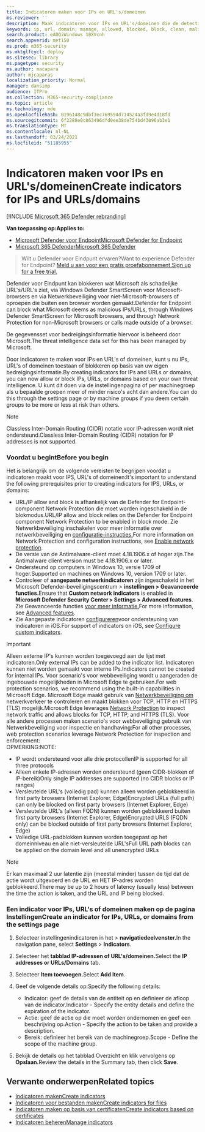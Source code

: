 ```yaml
---
title: Indicatoren maken voor IPs en URL's/domeinen
ms.reviewer: ''
description: Maak indicatoren voor IPs en URL's/domeinen die de detectie, preventie en uitsluiting van entiteiten definiëren.
keywords: ip, url, domain, manage, allowed, blocked, block, clean, malicious, file hash, ip address, urls, domain
search.product: eADQiWindows 10XVcnh
search.appverid: met150
ms.prod: m365-security
ms.mktglfcycl: deploy
ms.sitesec: library
ms.pagetype: security
ms.author: macapara
author: mjcaparas
localization_priority: Normal
manager: dansimp
audience: ITPro
ms.collection: M365-security-compliance
ms.topic: article
ms.technology: mde
ms.openlocfilehash: 0196148c9dbf3ec769594d714524a3fd9e4d18fd
ms.sourcegitcommit: 6f2288e0c863496dfd0ee38de754bd43096ab3e1
ms.translationtype: MT
ms.contentlocale: nl-NL
ms.lasthandoff: 03/24/2021
ms.locfileid: "51185955"
---
```

# <a name="create-indicators-for-ips-and-urlsdomains"></a><span data-ttu-id="dc7ff-104">Indicatoren maken voor IPs en URL's/domeinen</span><span class="sxs-lookup"><span data-stu-id="dc7ff-104">Create indicators for IPs and URLs/domains</span></span> 

[!INCLUDE [Microsoft 365 Defender rebranding](../../includes/microsoft-defender.md)]

<span data-ttu-id="dc7ff-105">**Van toepassing op:**</span><span class="sxs-lookup"><span data-stu-id="dc7ff-105">**Applies to:**</span></span>
- [<span data-ttu-id="dc7ff-106">Microsoft Defender voor Endpoint</span><span class="sxs-lookup"><span data-stu-id="dc7ff-106">Microsoft Defender for Endpoint</span></span>](https://go.microsoft.com/fwlink/p/?linkid=2154037)
- [<span data-ttu-id="dc7ff-107">Microsoft 365 Defender</span><span class="sxs-lookup"><span data-stu-id="dc7ff-107">Microsoft 365 Defender</span></span>](https://go.microsoft.com/fwlink/?linkid=2118804)



><span data-ttu-id="dc7ff-108">Wilt u Defender voor Eindpunt ervaren?</span><span class="sxs-lookup"><span data-stu-id="dc7ff-108">Want to experience Defender for Endpoint?</span></span> [<span data-ttu-id="dc7ff-109">Meld u aan voor een gratis proefabonnement.</span><span class="sxs-lookup"><span data-stu-id="dc7ff-109">Sign up for a free trial.</span></span>](https://www.microsoft.com/en-us/WindowsForBusiness/windows-atp?ocid=docs-wdatp-automationexclusionlist-abovefoldlink)


<span data-ttu-id="dc7ff-110">Defender voor Eindpunt kan blokkeren wat Microsoft als schadelijke URL's/URL's ziet, via Windows Defender SmartScreen voor Microsoft-browsers en via Netwerkbeveiliging voor niet-Microsoft-browsers of oproepen die buiten een browser worden gemaakt.</span><span class="sxs-lookup"><span data-stu-id="dc7ff-110">Defender for Endpoint can block what Microsoft deems as malicious IPs/URLs, through Windows Defender SmartScreen for Microsoft browsers, and through Network Protection for non-Microsoft browsers or calls made outside of a browser.</span></span>

<span data-ttu-id="dc7ff-111">De gegevensset voor bedreigingsinformatie hiervoor is beheerd door Microsoft.</span><span class="sxs-lookup"><span data-stu-id="dc7ff-111">The threat intelligence data set for this has been managed by Microsoft.</span></span>

<span data-ttu-id="dc7ff-112">Door indicatoren te maken voor IPs en URL's of domeinen, kunt u nu IPs, URL's of domeinen toestaan of blokkeren op basis van uw eigen bedreigingsinformatie.</span><span class="sxs-lookup"><span data-stu-id="dc7ff-112">By creating indicators for IPs and URLs or domains, you can now allow or block IPs, URLs, or domains based on your own threat intelligence.</span></span> <span data-ttu-id="dc7ff-113">U kunt dit doen via de instellingenpagina of per machinegroep als u bepaalde groepen meer of minder risico's acht dan andere.</span><span class="sxs-lookup"><span data-stu-id="dc7ff-113">You can do this through the settings page or by machine groups if you deem certain groups to be more or less at risk than others.</span></span>

> [!NOTE]
> <span data-ttu-id="dc7ff-114">Classless Inter-Domain Routing (CIDR) notatie voor IP-adressen wordt niet ondersteund.</span><span class="sxs-lookup"><span data-stu-id="dc7ff-114">Classless Inter-Domain Routing (CIDR) notation for IP addresses is not supported.</span></span> 

### <a name="before-you-begin"></a><span data-ttu-id="dc7ff-115">Voordat u begint</span><span class="sxs-lookup"><span data-stu-id="dc7ff-115">Before you begin</span></span>
<span data-ttu-id="dc7ff-116">Het is belangrijk om de volgende vereisten te begrijpen voordat u indicatoren maakt voor IPS, URL's of domeinen:</span><span class="sxs-lookup"><span data-stu-id="dc7ff-116">It's important to understand the following prerequisites prior to creating indicators for IPS, URLs, or domains:</span></span>
- <span data-ttu-id="dc7ff-117">URL/IP allow and block is afhankelijk van de Defender for Endpoint-component Network Protection die moet worden ingeschakeld in de blokmodus.</span><span class="sxs-lookup"><span data-stu-id="dc7ff-117">URL/IP allow and block relies on the Defender for Endpoint component Network Protection to be enabled in block mode.</span></span> <span data-ttu-id="dc7ff-118">Zie Netwerkbeveiliging inschakelen voor meer informatie over netwerkbeveiliging en [configuratie-instructies.](enable-network-protection.md)</span><span class="sxs-lookup"><span data-stu-id="dc7ff-118">For more information on Network Protection and configuration instructions, see [Enable network protection](enable-network-protection.md).</span></span>
- <span data-ttu-id="dc7ff-119">De versie van de Antimalware-client moet 4.18.1906.x of hoger zijn.</span><span class="sxs-lookup"><span data-stu-id="dc7ff-119">The Antimalware client version must be 4.18.1906.x or later.</span></span> 
- <span data-ttu-id="dc7ff-120">Ondersteund op computers in Windows 10, versie 1709 of hoger.</span><span class="sxs-lookup"><span data-stu-id="dc7ff-120">Supported on machines on Windows 10, version 1709 or later.</span></span> 
- <span data-ttu-id="dc7ff-121">Controleer of **aangepaste netwerkindicatoren** zijn ingeschakeld in het Microsoft Defender-beveiligingscentrum > **instellingen > Geavanceerde functies.**</span><span class="sxs-lookup"><span data-stu-id="dc7ff-121">Ensure that **Custom network indicators** is enabled in **Microsoft Defender Security Center > Settings > Advanced features**.</span></span> <span data-ttu-id="dc7ff-122">Zie Geavanceerde functies [voor meer informatie.](advanced-features.md)</span><span class="sxs-lookup"><span data-stu-id="dc7ff-122">For more information, see [Advanced features](advanced-features.md).</span></span>
- <span data-ttu-id="dc7ff-123">Zie Aangepaste indicatoren [configureren](https://docs.microsoft.com/microsoft-365/security/defender-endpoint/ios-configure-features#configure-custom-indicators)voor ondersteuning van indicatoren in iOS.</span><span class="sxs-lookup"><span data-stu-id="dc7ff-123">For support of indicators on iOS, see [Configure custom indicators](https://docs.microsoft.com/microsoft-365/security/defender-endpoint/ios-configure-features#configure-custom-indicators).</span></span>


> [!IMPORTANT]
> <span data-ttu-id="dc7ff-124">Alleen externe IP's kunnen worden toegevoegd aan de lijst met indicatoren.</span><span class="sxs-lookup"><span data-stu-id="dc7ff-124">Only external IPs can be added to the indicator list.</span></span> <span data-ttu-id="dc7ff-125">Indicatoren kunnen niet worden gemaakt voor interne IPs.</span><span class="sxs-lookup"><span data-stu-id="dc7ff-125">Indicators cannot be created for internal IPs.</span></span>
> <span data-ttu-id="dc7ff-126">Voor scenario's voor webbeveiliging wordt u aangeraden de ingebouwde mogelijkheden in Microsoft Edge te gebruiken.</span><span class="sxs-lookup"><span data-stu-id="dc7ff-126">For web protection scenarios, we recommend using the built-in capabilities in Microsoft Edge.</span></span> <span data-ttu-id="dc7ff-127">Microsoft Edge maakt gebruik van [Netwerkbeveiliging om](network-protection.md) netwerkverkeer te controleren en maakt blokken voor TCP, HTTP en HTTPS (TLS) mogelijk.</span><span class="sxs-lookup"><span data-stu-id="dc7ff-127">Microsoft Edge leverages [Network Protection](network-protection.md) to inspect network traffic and allows blocks for TCP, HTTP, and HTTPS (TLS).</span></span> <span data-ttu-id="dc7ff-128">Voor alle andere processen maken scenario's voor webbeveiliging gebruik van Netwerkbeveiliging voor inspectie en handhaving:</span><span class="sxs-lookup"><span data-stu-id="dc7ff-128">For all other processes, web protection scenarios leverage Network Protection for inspection and enforcement:</span></span> <br>
> <span data-ttu-id="dc7ff-129">OPMERKING:</span><span class="sxs-lookup"><span data-stu-id="dc7ff-129">NOTE:</span></span>
> - <span data-ttu-id="dc7ff-130">IP wordt ondersteund voor alle drie protocollen</span><span class="sxs-lookup"><span data-stu-id="dc7ff-130">IP is supported for all three protocols</span></span>
> - <span data-ttu-id="dc7ff-131">Alleen enkele IP-adressen worden ondersteund (geen CIDR-blokken of IP-bereik)</span><span class="sxs-lookup"><span data-stu-id="dc7ff-131">Only single IP addresses are supported (no CIDR blocks or IP ranges)</span></span>
> - <span data-ttu-id="dc7ff-132">Versleutelde URL's (volledig pad) kunnen alleen worden geblokkeerd in first party browsers (Internet Explorer, Edge)</span><span class="sxs-lookup"><span data-stu-id="dc7ff-132">Encrypted URLs (full path) can only be blocked on first party browsers (Internet Explorer, Edge)</span></span>
> - <span data-ttu-id="dc7ff-133">Versleutelde URL's (alleen FQDN) kunnen worden geblokkeerd buiten first party browsers (Internet Explorer, Edge)</span><span class="sxs-lookup"><span data-stu-id="dc7ff-133">Encrypted URLS (FQDN only) can be blocked outside of first party browsers (Internet Explorer, Edge)</span></span>
> - <span data-ttu-id="dc7ff-134">Volledige URL-padblokken kunnen worden toegepast op het domeinniveau en alle niet-versleutelde URL's</span><span class="sxs-lookup"><span data-stu-id="dc7ff-134">Full URL path blocks can be applied on the domain level and all unencrypted URLs</span></span>
 
> [!NOTE]
> <span data-ttu-id="dc7ff-135">Er kan maximaal 2 uur latentie zijn (meestal minder) tussen de tijd dat de actie wordt uitgevoerd en de URL en HET IP-adres worden geblokkeerd.</span><span class="sxs-lookup"><span data-stu-id="dc7ff-135">There may be up to 2 hours of latency (usually less) between the time the action is taken, and the URL and IP being blocked.</span></span> 

### <a name="create-an-indicator-for-ips-urls-or-domains-from-the-settings-page"></a><span data-ttu-id="dc7ff-136">Een indicator voor IPs, URL's of domeinen maken op de pagina Instellingen</span><span class="sxs-lookup"><span data-stu-id="dc7ff-136">Create an indicator for IPs, URLs, or domains from the settings page</span></span>

1. <span data-ttu-id="dc7ff-137">Selecteer instellingenindicatoren in het  >  **navigatiedeelvenster.**</span><span class="sxs-lookup"><span data-stu-id="dc7ff-137">In the navigation pane, select **Settings** > **Indicators**.</span></span>  

2. <span data-ttu-id="dc7ff-138">Selecteer het **tabblad IP-adressen of URL's/domeinen.**</span><span class="sxs-lookup"><span data-stu-id="dc7ff-138">Select the **IP addresses or URLs/Domains** tab.</span></span>

3. <span data-ttu-id="dc7ff-139">Selecteer **Item toevoegen.**</span><span class="sxs-lookup"><span data-stu-id="dc7ff-139">Select **Add item**.</span></span>

4. <span data-ttu-id="dc7ff-140">Geef de volgende details op:</span><span class="sxs-lookup"><span data-stu-id="dc7ff-140">Specify the following details:</span></span>
   - <span data-ttu-id="dc7ff-141">Indicator: geef de details van de entiteit op en definieer de afloop van de indicator.</span><span class="sxs-lookup"><span data-stu-id="dc7ff-141">Indicator - Specify the entity details and define the expiration of the indicator.</span></span>
   - <span data-ttu-id="dc7ff-142">Actie: geef de actie op die moet worden ondernomen en geef een beschrijving op.</span><span class="sxs-lookup"><span data-stu-id="dc7ff-142">Action - Specify the action to be taken and provide a description.</span></span>
   - <span data-ttu-id="dc7ff-143">Bereik: definieer het bereik van de machinegroep.</span><span class="sxs-lookup"><span data-stu-id="dc7ff-143">Scope - Define the scope of the machine group.</span></span>

5. <span data-ttu-id="dc7ff-144">Bekijk de details op het tabblad Overzicht en klik vervolgens op **Opslaan.**</span><span class="sxs-lookup"><span data-stu-id="dc7ff-144">Review the details in the Summary tab, then click **Save**.</span></span>

## <a name="related-topics"></a><span data-ttu-id="dc7ff-145">Verwante onderwerpen</span><span class="sxs-lookup"><span data-stu-id="dc7ff-145">Related topics</span></span>
- [<span data-ttu-id="dc7ff-146">Indicatoren maken</span><span class="sxs-lookup"><span data-stu-id="dc7ff-146">Create indicators</span></span>](manage-indicators.md)
- [<span data-ttu-id="dc7ff-147">Indicatoren voor bestanden maken</span><span class="sxs-lookup"><span data-stu-id="dc7ff-147">Create indicators for files</span></span>](indicator-file.md)
- [<span data-ttu-id="dc7ff-148">Indicatoren maken op basis van certificaten</span><span class="sxs-lookup"><span data-stu-id="dc7ff-148">Create indicators based on certificates</span></span>](indicator-certificates.md)
- [<span data-ttu-id="dc7ff-149">Indicatoren beheren</span><span class="sxs-lookup"><span data-stu-id="dc7ff-149">Manage indicators</span></span>](indicator-manage.md)
